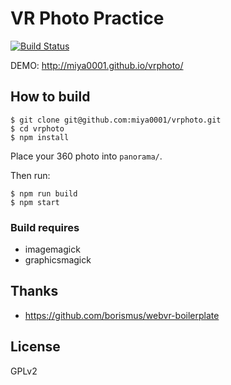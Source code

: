 # VR Photo Practice

[![Build Status](https://travis-ci.org/miya0001/vrphoto.svg)](https://travis-ci.org/miya0001/vrphoto)

DEMO: http://miya0001.github.io/vrphoto/

## How to build

```
$ git clone git@github.com:miya0001/vrphoto.git
$ cd vrphoto
$ npm install
```

Place your 360 photo into `panorama/`.

Then run:

```
$ npm run build
$ npm start
```

### Build requires

* imagemagick
* graphicsmagick

## Thanks

* https://github.com/borismus/webvr-boilerplate

## License

GPLv2
